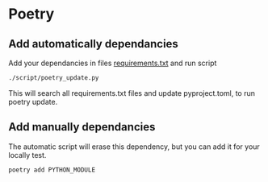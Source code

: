 # Poetry
## Add automatically dependancies
Add your dependancies in files [requirements.txt](../requirements.txt) and run script
```bash
./script/poetry_update.py
```
This will search all requirements.txt files and update pyproject.toml, to run poetry update.

## Add manually dependancies
The automatic script will erase this dependency, but you can add it for your locally test.
```bash
poetry add PYTHON_MODULE
```
